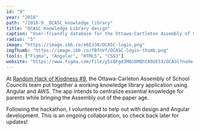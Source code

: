 ```yaml
---
id: "9"
year: "2018"
path: "/2018-9__OCASC_knowledge_library"
title: "OCASC Knowledge Library design"
caption: "User-friendly database for the Ottawa-Cartleton Assembly of School Councils."
radius: "5"
image: "https://image.ibb.co/e6E330/OCASC-login.png"
imgThumb: "https://image.ibb.co/fBfnVf/OCASC-login-thumb.png"
tools: ["Figma", "Angular", "HTML5", "CSS3"]
website: "https://www.figma.com/file/y5s8Fgd3MQobMQhtA9UE53/OCASC?node-id=1%3A2"
---
```


At [Random Hack of Kindness #9](https://rhok.ca/), the Ottawa-Carleton Assembly of School Councils team put together a working knowledge library application using Angular and AWS. The app intends to centralize essential knowledge for parents while bringing the Assembly out of the paper age.

Following the hackathon, I volunteered to help out with design and Angular development. This is an ongoing collaboration, so check back later for updates!
